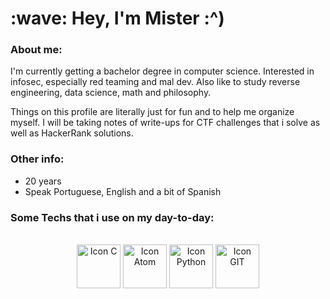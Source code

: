 
  <h1> :wave: Hey, I'm Mister :^) </h1>

  ### About me:  
  
  I'm currently getting a bachelor degree in computer science.
  Interested in infosec, especially red teaming and mal dev. Also like to study reverse engineering, data science,
  math and philosophy.
  
  Things on this profile are literally just for fun and to help me
  organize myself. I will be taking notes of write-ups for CTF challenges that
  i solve as well as HackerRank solutions.
  <br>
  
  
  ### Other info:
  - 20 years
  - Speak Portuguese, English and a bit of Spanish
  
  ### Some Techs that i use on my day-to-day:
  
  <br>
  
  <div align = "center" style="display: inline_block">
    <img align="center" alt="Icon C" width="70" src="https://cdn.jsdelivr.net/gh/devicons/devicon/icons/c/c-original.svg"/>
    <img align="center" alt="Icon Atom" width="70" src="https://icons.iconarchive.com/icons/papirus-team/papirus-apps/256/nvim-icon.png"/>
    <img align="center" alt="Icon Python" width="70" src="https://cdn-icons-png.flaticon.com/512/5968/5968350.png"/>
    <img align="center" alt="Icon GIT" width="70" src="https://git-scm.com/images/logos/downloads/Git-Icon-1788C.png"/>
    </div> 
  
  <br>
  <br>
  

